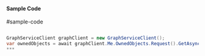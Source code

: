 #### Sample Code
#sample-code 

```C#

GraphServiceClient graphClient = new GraphServiceClient();
var ownedObjects = await graphClient.Me.OwnedObjects.Request().GetAsync();
*** 

```
